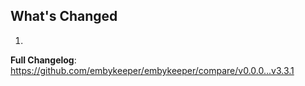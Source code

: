 ## What's Changed

1.

**Full Changelog**: https://github.com/embykeeper/embykeeper/compare/v0.0.0...v3.3.1
